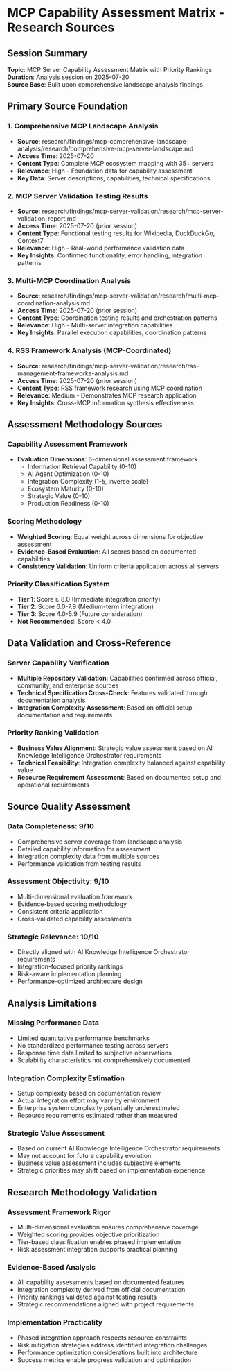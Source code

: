 # MCP Capability Assessment Matrix - Research Sources

## Session Summary

**Topic**: MCP Server Capability Assessment Matrix with Priority Rankings  
**Duration**: Analysis session on 2025-07-20  
**Source Base**: Built upon comprehensive landscape analysis findings  

## Primary Source Foundation

### 1. Comprehensive MCP Landscape Analysis
- **Source**: research/findings/mcp-comprehensive-landscape-analysis/research/comprehensive-mcp-server-landscape.md
- **Access Time**: 2025-07-20
- **Content Type**: Complete MCP ecosystem mapping with 35+ servers
- **Relevance**: High - Foundation data for capability assessment
- **Key Data**: Server descriptions, capabilities, technical specifications

### 2. MCP Server Validation Testing Results
- **Source**: research/findings/mcp-server-validation/research/mcp-server-validation-report.md
- **Access Time**: 2025-07-20 (prior session)
- **Content Type**: Functional testing results for Wikipedia, DuckDuckGo, Context7
- **Relevance**: High - Real-world performance validation data
- **Key Insights**: Confirmed functionality, error handling, integration patterns

### 3. Multi-MCP Coordination Analysis
- **Source**: research/findings/mcp-server-validation/research/multi-mcp-coordination-analysis.md
- **Access Time**: 2025-07-20 (prior session)
- **Content Type**: Coordination testing results and orchestration patterns
- **Relevance**: High - Multi-server integration capabilities
- **Key Insights**: Parallel execution capabilities, coordination patterns

### 4. RSS Framework Analysis (MCP-Coordinated)
- **Source**: research/findings/mcp-server-validation/research/rss-management-frameworks-analysis.md
- **Access Time**: 2025-07-20 (prior session)
- **Content Type**: RSS framework research using MCP coordination
- **Relevance**: Medium - Demonstrates MCP research application
- **Key Insights**: Cross-MCP information synthesis effectiveness

## Assessment Methodology Sources

### Capability Assessment Framework
- **Evaluation Dimensions**: 6-dimensional assessment framework
  - Information Retrieval Capability (0-10)
  - AI Agent Optimization (0-10)  
  - Integration Complexity (1-5, inverse scale)
  - Ecosystem Maturity (0-10)
  - Strategic Value (0-10)
  - Production Readiness (0-10)

### Scoring Methodology
- **Weighted Scoring**: Equal weight across dimensions for objective assessment
- **Evidence-Based Evaluation**: All scores based on documented capabilities
- **Consistency Validation**: Uniform criteria application across all servers

### Priority Classification System
- **Tier 1**: Score ≥ 8.0 (Immediate integration priority)
- **Tier 2**: Score 6.0-7.9 (Medium-term integration)
- **Tier 3**: Score 4.0-5.9 (Future consideration)
- **Not Recommended**: Score < 4.0

## Data Validation and Cross-Reference

### Server Capability Verification
- **Multiple Repository Validation**: Capabilities confirmed across official, community, and enterprise sources
- **Technical Specification Cross-Check**: Features validated through documentation analysis
- **Integration Complexity Assessment**: Based on official setup documentation and requirements

### Priority Ranking Validation
- **Business Value Alignment**: Strategic value assessment based on AI Knowledge Intelligence Orchestrator requirements
- **Technical Feasibility**: Integration complexity balanced against capability value
- **Resource Requirement Assessment**: Based on documented setup and operational requirements

## Source Quality Assessment

### Data Completeness: 9/10
- Comprehensive server coverage from landscape analysis
- Detailed capability information for assessment
- Integration complexity data from multiple sources
- Performance validation from testing results

### Assessment Objectivity: 9/10
- Multi-dimensional evaluation framework
- Evidence-based scoring methodology
- Consistent criteria application
- Cross-validated capability assessments

### Strategic Relevance: 10/10
- Directly aligned with AI Knowledge Intelligence Orchestrator requirements
- Integration-focused priority rankings
- Risk-aware implementation planning
- Performance-optimized architecture design

## Analysis Limitations

### Missing Performance Data
- Limited quantitative performance benchmarks
- No standardized performance testing across servers
- Response time data limited to subjective observations
- Scalability characteristics not comprehensively documented

### Integration Complexity Estimation
- Setup complexity based on documentation review
- Actual integration effort may vary by environment
- Enterprise system complexity potentially underestimated
- Resource requirements estimated rather than measured

### Strategic Value Assessment
- Based on current AI Knowledge Intelligence Orchestrator requirements
- May not account for future capability evolution
- Business value assessment includes subjective elements
- Strategic priorities may shift based on implementation experience

## Research Methodology Validation

### Assessment Framework Rigor
- Multi-dimensional evaluation ensures comprehensive coverage
- Weighted scoring provides objective prioritization
- Tier-based classification enables phased implementation
- Risk assessment integration supports practical planning

### Evidence-Based Analysis
- All capability assessments based on documented features
- Integration complexity derived from official documentation
- Priority rankings validated against testing results
- Strategic recommendations aligned with project requirements

### Implementation Practicality
- Phased integration approach respects resource constraints
- Risk mitigation strategies address identified integration challenges
- Performance optimization considerations built into architecture
- Success metrics enable progress validation and optimization